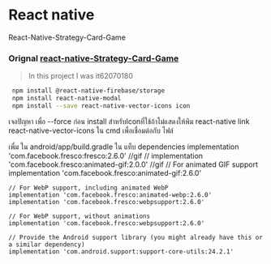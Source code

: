 # React native
React-Native-Strategy-Card-Game

### Orignal [react-native-Strategy-Card-Game](https://github.com/piyanatnine/react-native-Strategy-Card-Game)
> In this project I was it62070180


```bash
 npm install @react-native-firebase/storage
 npm install react-native-modal
 npm install --save react-native-vector-icons icon 
```
เจอปัญหา เพื่อ --force ก่อน install 
สำหรับIconที่ใช้ถ้าไม่แสดงให้พิม react-native link react-native-vector-icons ใน cmd เพื่อเชื่อมต่อกับ ไฟล์

เพื่ม ใน android/app/build.gradle ใน แท็บ dependencies
 implementation 'com.facebook.fresco:fresco:2.6.0' //gif
    // implementation 'com.facebook.fresco:animated-gif:2.0.0' //gif
    // For animated GIF support
    implementation 'com.facebook.fresco:animated-gif:2.6.0'

    // For WebP support, including animated WebP
    implementation 'com.facebook.fresco:animated-webp:2.6.0'
    implementation 'com.facebook.fresco:webpsupport:2.6.0'

    // For WebP support, without animations
    implementation 'com.facebook.fresco:webpsupport:2.6.0'

    // Provide the Android support library (you might already have this or a similar dependency)
    implementation 'com.android.support:support-core-utils:24.2.1'
